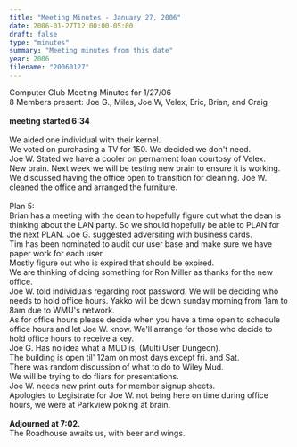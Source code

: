 ```yaml
---
title: "Meeting Minutes - January 27, 2006"
date: 2006-01-27T12:00:00-05:00
draft: false
type: "minutes"
summary: "Meeting minutes from this date"
year: 2006
filename: "20060127"
---
```


Computer Club Meeting Minutes for 1/27/06<br>
8 Members present: Joe G.,  Miles, Joe W, Velex, Eric, Brian, and Craig<br>
<br>
<b> meeting started 6:34</b><br>
<br>
We aided one individual with their kernel.<br>
We voted on purchasing a TV for 150. We decided we don't need.<br>
Joe W. Stated we have a cooler on pernament loan courtosy of Velex.<br>
New brain. Next week we will be testing new brain to ensure it is working.<br>
We discussed having the office open to transition for cleaning.  Joe W. cleaned the office and arranged the furniture.<br>
<br>
Plan 5:<br>
Brian has a meeting with the dean to hopefully figure out what the dean is thinking about the LAN party.  So we should hopefully be able to PLAN for the next PLAN.  Joe G. suggested adversiting with business cards.<br>
Tim has been nominated to audit our user base and make sure we have paper work for each user.<br> Mostly figure out who is expired that should be expired.<br>
We are thinking of doing something for Ron Miller as thanks for the new office.<br>  Joe W. told individuals regarding root password. We will be deciding who needs to hold office hours.  Yakko will be down sunday morning from 1am to 8am due to WMU's network.<br> As for office hours please decide when you have a time open to schedule office hours and let Joe W. know.  We'll arrange for those who decide to hold office hours to receive a key.<br>
Joe G. Has no idea what a MUD is, (Multi User Dungeon).<br>
The building is open til' 12am on most days except fri. and Sat.<br>
There was random discussion of what to do to Wiley Mud.<br>
We will be trying to do fliars for presentations.<br>
Joe W. needs new print outs for member signup sheets.<br>
Apologies to Legistrate for Joe W. not being here on time during office hours, we were at Parkview poking at brain.<br>
<BR>
<b>Adjourned at 7:02.</b><br>
The Roadhouse awaits us, with beer and wings.<br>
